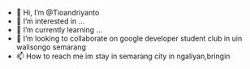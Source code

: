 - 👋 Hi, I’m @Tioandriyanto
- 👀 I’m interested in ...
- 🌱 I’m currently learning ...
- 💞️ I’m looking to collaborate on google developer student club in uin walisongo semarang
- 📫 How to reach me im stay in semarang city in ngaliyan,bringin 

<!---
Tioandriyanto/Tioandriyanto is a ✨ special ✨ repository because its `README.md` (this file) appears on your GitHub profile.
You can click the Preview link to take a look at your changes.
--->
